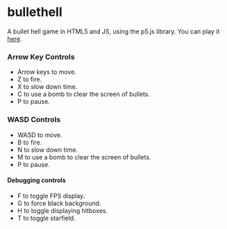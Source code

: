 # bullethell
A bullet hell game in HTML5 and JS, using the p5.js library. You can play it [here](https://xithiox.github.io/bullethell/).

### Arrow Key Controls
* Arrow keys to move.
* Z to fire.
* X to slow down time.
* C to use a bomb to clear the screen of bullets.
* P to pause.

### WASD Controls
* WASD to move.
* B to fire.
* N to slow down time.
* M to use a bomb to clear the screen of bullets.
* P to pause.

#### Debugging controls
* F to toggle FPS display.
* G to force black background.
* H to toggle displaying hitboxes.
* T to toggle starfield.

